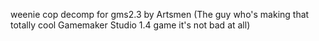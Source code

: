 weenie cop decomp for gms2.3
by Artsmen (The guy who's making that totally cool Gamemaker Studio 1.4 game it's not bad at all)